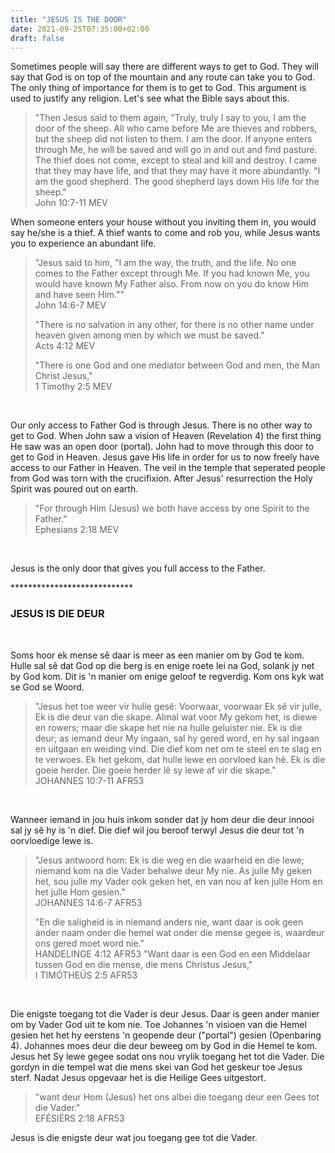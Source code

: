 ```yaml
---
title: "JESUS IS THE DOOR"
date: 2021-09-25T07:35:00+02:00
draft: false
---
```

Sometimes people will say there are different ways to get to God. They will say that God is on top of the mountain and any route can take you to God. The only thing of importance for them is to get to God. This argument is used to justify any religion. Let's see what the Bible says about this.
> "Then Jesus said to them again, "Truly, truly I say to you, I am the door of the sheep. All who came before Me are thieves and robbers, but the sheep did not listen to them. I am the door. If anyone enters through Me, he will be saved and will go in and out and find pasture. The thief does not come, except to steal and kill and destroy. I came that they may have life, and that they may have it more abundantly. "I am the good shepherd. The good shepherd lays down His life for the sheep."  
> ‭‭John‬ ‭10:7-11‬ ‭MEV‬‬

When someone enters your house without you inviting them in, you would say he/she is a thief. A thief wants to come and rob you, while Jesus wants you to experience an abundant life.
> "Jesus said to him, "I am the way, the truth, and the life. No one comes to the Father except through Me. If you had known Me, you would have known My Father also. From now on you do know Him and have seen Him.""  
> ‭‭John‬ ‭14:6-7‬ ‭MEV‬‬
>
> "There is no salvation in any other, for there is no other name under heaven given among men by which we must be saved."  
> ‭‭Acts‬ ‭4:12‬ ‭MEV‬‬
>
> "There is one God and one mediator between God and men, the Man Christ Jesus,"  
> ‭‭1 Timothy‬ ‭2:5‬ ‭MEV‬‬

<br />

Our only access to Father God is through Jesus. There is no other way to get to God. When John saw a vision of Heaven (Revelation 4) the first thing He saw was an open door (portal). John had to move through this door to get to God in Heaven. Jesus gave His life in order for us to now freely have access to our Father in Heaven. The veil in the temple that seperated people from God was torn with the crucifixion. After Jesus' resurrection the Holy Spirit was poured out on earth.
>
> "For through Him (Jesus) we both have access by one Spirit to the Father."  
> ‭‭Ephesians‬ ‭2:18‬ ‭MEV‬‬

<br />

Jesus is the only door that gives you full access to the Father.

\*\*\*\*\*\*\*\*\*\*\*\*\*\*\*\*\*\*\*\*\*\*\*\*\*\*\*\*

### JESUS IS DIE DEUR

<br />

Soms hoor ek mense sê daar is meer as een manier om by God te kom. Hulle sal sê dat God op die berg is en enige roete lei na God, solank jy net by God kom. Dit is 'n manier om enige geloof te regverdig. Kom ons kyk wat se God se Woord.
> "Jesus het toe weer vir hulle gesê: Voorwaar, voorwaar Ek sê vir julle, Ek is die deur van die skape. Almal wat voor My gekom het, is diewe en rowers; maar die skape het nie na hulle geluister nie. Ek is die deur; as iemand deur My ingaan, sal hy gered word, en hy sal ingaan en uitgaan en weiding vind. Die dief kom net om te steel en te slag en te verwoes. Ek het gekom, dat hulle lewe en oorvloed kan hê. Ek is die goeie herder. Die goeie herder lê sy lewe af vir die skape."  
> ‭‭JOHANNES‬ ‭10:7-11‬ ‭AFR53‬‬ ‬‬

<br />

Wanneer iemand in jou huis inkom sonder dat jy hom deur die deur innooi sal jy sê hy is 'n dief. Die dief wil jou beroof terwyl Jesus die deur tot 'n oorvloedige lewe is.
> "Jesus antwoord hom: Ek is die weg en die waarheid en die lewe; niemand kom na die Vader behalwe deur My nie. As julle My geken het, sou julle my Vader ook geken het, en van nou af ken julle Hom en het julle Hom gesien."  
> ‭‭JOHANNES‬ ‭14:6-7‬ ‭AFR53‬‬
>
> "En die saligheid is in niemand anders nie, want daar is ook geen ander naam onder die hemel wat onder die mense gegee is, waardeur ons gered moet word nie."  
> ‭‭HANDELINGE‬ ‭4:12‬ ‭AFR53
> "Want daar is een God en een Middelaar tussen God en die mense, die mens Christus Jesus,"  
> ‭‭I TIMÓTHEÜS‬ ‭2:5‬ ‭AFR53‬‬

<br />

Die enigste toegang tot die Vader is deur Jesus. Daar is geen ander manier om by Vader God uit te kom nie. Toe Johannes 'n visioen van die Hemel gesien het het hy eerstens 'n geopende deur ("portal") gesien (Openbaring 4). Johannes moes deur die deur beweeg om by God in die Hemel te kom. Jesus het Sy lewe gegee sodat ons nou vrylik toegang het tot die Vader. Die gordyn in die tempel wat die mens skei van God het geskeur toe Jesus sterf. Nadat Jesus opgevaar het is die Heilige Gees uitgestort.
> "want deur Hom (Jesus) het ons albei die toegang deur een Gees tot die Vader."  
> ‭‭EFÉSIËRS‬ ‭2:18‬ ‭AFR53‬‬

Jesus is die enigste deur wat jou toegang gee tot die Vader.  
‬‬

